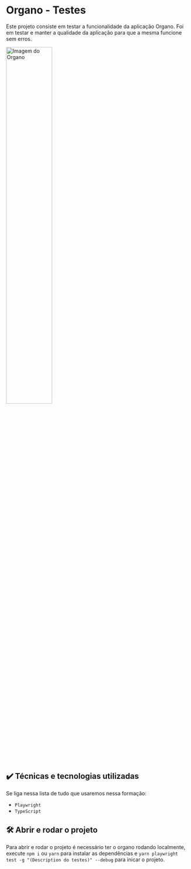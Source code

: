 # Organo - Testes
 
Este projeto consiste em testar a funcionalidade da aplicação Organo. Foi em testar e manter a qualidade da aplicação para que a mesma funcione sem erros.

<img src="./playwright-report/ReportPassed.png" alt="Imagem do Organo" width="50%">

## ✔️ Técnicas e tecnologias utilizadas

Se liga nessa lista de tudo que usaremos nessa formação:

- `Playwright`
- `TypeScript`

## 🛠️ Abrir e rodar o projeto

Para abrir e rodar o projeto é necessário ter o organo rodando localmente, execute `npm i` ou `yarn` para instalar as dependências e `yarn playwright test -g "(Description do testes)" --debug` para inicar o projeto.

